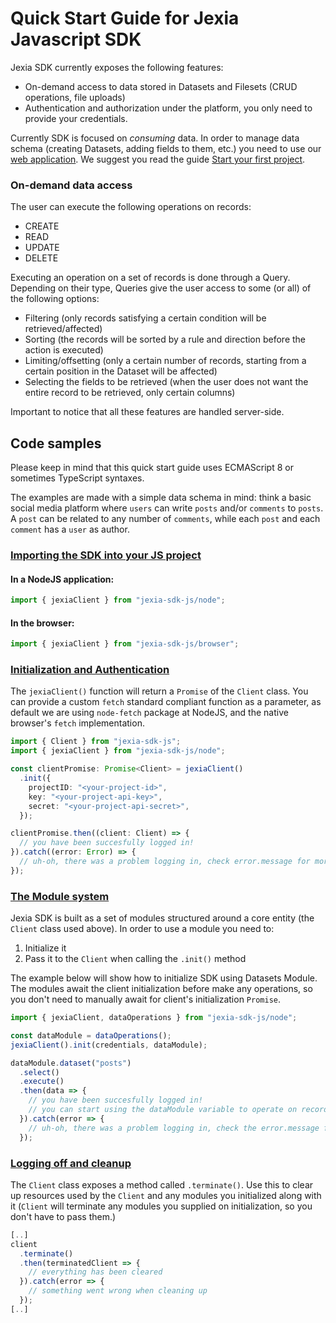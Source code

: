# Quick Start Guide for Jexia Javascript SDK

Jexia SDK currently exposes the following features:
  - On-demand access to data stored in Datasets and Filesets (CRUD operations, file uploads)
  - Authentication and authorization under the platform, you only need to provide your credentials.

Currently SDK is focused on *consuming* data. In order to manage data schema (creating Datasets, adding fields to them, etc.) you need to use our [web application](https://app.jexia.com). We suggest you read the guide [Start your first project](https://www.jexia.com/en/docs/getting-started/).

### On-demand data access
The user can execute the following operations on records:
  - CREATE
  - READ
  - UPDATE
  - DELETE

Executing an operation on a set of records is done through a Query. Depending on their type, Queries give the user access to some (or all) of the following options:
  - Filtering (only records satisfying a certain condition will be retrieved/affected)
  - Sorting (the records will be sorted by a rule and direction before the action is executed)
  - Limiting/offsetting (only a certain number of records, starting from a certain position in the Dataset will be affected)
  - Selecting the fields to be retrieved (when the user does not want the entire record to be retrieved, only certain columns)

Important to notice that all these features are handled server-side.

## Code samples

Please keep in mind that this quick start guide uses ECMAScript 8 or sometimes TypeScript syntaxes.

The examples are made with a simple data schema in mind: think a basic social media platform where `users` can write `posts` and/or `comments` to `posts`. A `post` can be related to any number of `comments`, while each `post` and each `comment` has a `user` as author.

### [Importing the SDK into your JS project](#importing-sdk)

#### In a NodeJS application:
``` Javascript
import { jexiaClient } from "jexia-sdk-js/node";
```

#### In the browser:
``` Javascript
import { jexiaClient } from "jexia-sdk-js/browser";
```

### [Initialization and Authentication](#init-sdk)

The `jexiaClient()` function will return a `Promise` of the `Client` class. You can provide a custom `fetch` standard compliant function as a parameter, as default we are using `node-fetch` package at NodeJS, and the native browser's `fetch` implementation.

``` Typescript
import { Client } from "jexia-sdk-js";
import { jexiaClient } from "jexia-sdk-js/node";

const clientPromise: Promise<Client> = jexiaClient()
  .init({
    projectID: "<your-project-id>",
    key: "<your-project-api-key>",
    secret: "<your-project-api-secret>",
  });

clientPromise.then((client: Client) => {
  // you have been succesfully logged in!
}).catch((error: Error) => {
  // uh-oh, there was a problem logging in, check error.message for more info
});
```

### [The Module system](#the-module-system)

Jexia SDK is built as a set of modules structured around a core entity (the `Client` class used above).
In order to use a module you need to:

1. Initialize it
2. Pass it to the `Client` when calling the `.init()` method

The example below will show how to initialize SDK using Datasets Module. The modules await the client initialization before make any operations, so you don't need to manually await for client's initialization `Promise`.

``` Javascript
import { jexiaClient, dataOperations } from "jexia-sdk-js/node";

const dataModule = dataOperations();
jexiaClient().init(credentials, dataModule);

dataModule.dataset("posts")
  .select()
  .execute()
  .then(data => {
    // you have been succesfully logged in!
    // you can start using the dataModule variable to operate on records here
  }).catch(error => {
    // uh-oh, there was a problem logging in, check the error.message for more info
  });
```

### [Logging off and cleanup](#logging-off)

The `Client` class exposes a method called `.terminate()`. Use this to clear up resources used by the `Client` and any modules you initialized along with it (`Client` will terminate any modules you supplied on initialization, so you don't have to pass them.)

``` Javascript
[..]
client
  .terminate()
  .then(terminatedClient => {
    // everything has been cleared
  }).catch(error => {
    // something went wrong when cleaning up
  });
[..]
```
